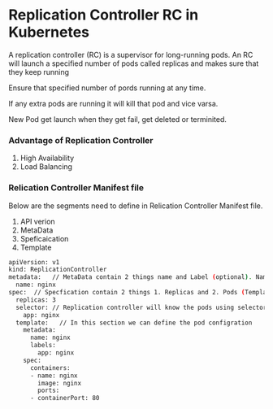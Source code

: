 

# Replication Controller RC  in Kubernetes

A replication controller (RC) is a supervisor for long-running pods. An RC will launch a specified number of pods called replicas and makes sure that they keep running

Ensure that specified number of pords running at any time.

If any extra pods are running it will kill that pod and vice varsa.

New Pod get launch when they get fail, get deleted or terminited. 


### Advantage of Replication Controller 

1. High Availability 
2. Load Balancing 


### Relication Controller Manifest file

Below are the segments need to define in Relication Controller Manifest file.

1. API verion 
2. MetaData
3. Speficaication
4. Template 

```sh
apiVersion: v1
kind: ReplicationController
metadata:   // MetaData contain 2 things name and Label (optional). Name of the replication controller 
  name: nginx
spec:  // Specfication contain 2 things 1. Replicas and 2. Pods (Template)
  replicas: 3
  selector: // Replication controller will know the pods using selector this selector name same as lable name in metadata 
    app: nginx
  template:   // In this section we can define the pod configration
    metadata:
      name: nginx
      labels:
        app: nginx
    spec:
      containers:
      - name: nginx
        image: nginx
        ports:
      - containerPort: 80
 ```
